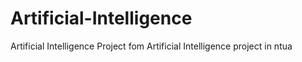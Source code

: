 # Artificial-Intelligence
Artificial Intelligence Project fom Artificial Intelligence project in ntua
